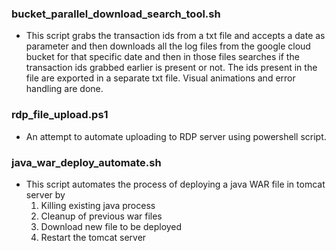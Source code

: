 ### bucket_parallel_download_search_tool.sh
- This script grabs the transaction ids from a txt file and accepts a date as parameter and then downloads all the log files from the google cloud bucket for that specific date and then in those files searches if the transaction ids grabbed earlier is present or not. The ids present in the file are exported in a separate txt file. 
  Visual animations and error handling are done.

### rdp_file_upload.ps1
- An attempt to automate uploading to RDP server using powershell script.

### java_war_deploy_automate.sh
- This script automates the process of deploying a java WAR file in tomcat server by
  1. Killing existing java process
  2. Cleanup of previous war files
  3. Download new file to be deployed
  4. Restart the tomcat server
